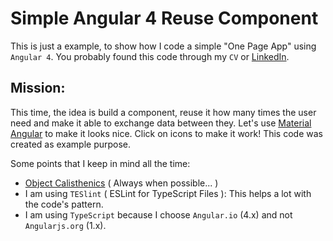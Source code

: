 # Simple Angular 4 Reuse Component
This is just a example, to show how I code a simple "One Page App" using `Angular 4`.
You probably found this code through my `CV` or [LinkedIn](https://www.linkedin.com/in/armandoschiavondias/).

## Mission:
This time, the idea is build a component, reuse it how many times the user need and make it able to exchange data between they.
Let's use [Material Angular](https://material.angular.io/) to make it looks nice.
Click on icons to make it work!
This code was created as example purpose.

Some points that I keep in mind all the time:
- [Object Calisthenics](https://www.cs.helsinki.fi/u/luontola/tdd-2009/ext/ObjectCalisthenics.pdf) ( Always when possible... )
- I am using `TESlint` ( ESLint for TypeScript Files ): This helps a lot with the code's pattern.
- I am using `TypeScript` because I choose `Angular.io` (4.x) and not `Angularjs.org` (1.x).
